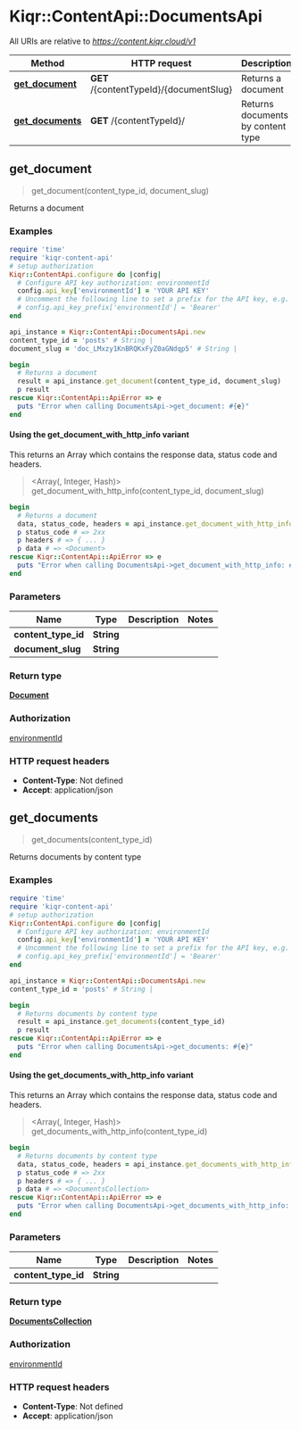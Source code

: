 # Kiqr::ContentApi::DocumentsApi

All URIs are relative to *https://content.kiqr.cloud/v1*

| Method | HTTP request | Description |
| ------ | ------------ | ----------- |
| [**get_document**](DocumentsApi.md#get_document) | **GET** /{contentTypeId}/{documentSlug} | Returns a document |
| [**get_documents**](DocumentsApi.md#get_documents) | **GET** /{contentTypeId}/ | Returns documents by content type |


## get_document

> <Document> get_document(content_type_id, document_slug)

Returns a document

### Examples

```ruby
require 'time'
require 'kiqr-content-api'
# setup authorization
Kiqr::ContentApi.configure do |config|
  # Configure API key authorization: environmentId
  config.api_key['environmentId'] = 'YOUR API KEY'
  # Uncomment the following line to set a prefix for the API key, e.g. 'Bearer' (defaults to nil)
  # config.api_key_prefix['environmentId'] = 'Bearer'
end

api_instance = Kiqr::ContentApi::DocumentsApi.new
content_type_id = 'posts' # String | 
document_slug = 'doc_LMxzy1KnBRQKxFyZ0aGNdqp5' # String | 

begin
  # Returns a document
  result = api_instance.get_document(content_type_id, document_slug)
  p result
rescue Kiqr::ContentApi::ApiError => e
  puts "Error when calling DocumentsApi->get_document: #{e}"
end
```

#### Using the get_document_with_http_info variant

This returns an Array which contains the response data, status code and headers.

> <Array(<Document>, Integer, Hash)> get_document_with_http_info(content_type_id, document_slug)

```ruby
begin
  # Returns a document
  data, status_code, headers = api_instance.get_document_with_http_info(content_type_id, document_slug)
  p status_code # => 2xx
  p headers # => { ... }
  p data # => <Document>
rescue Kiqr::ContentApi::ApiError => e
  puts "Error when calling DocumentsApi->get_document_with_http_info: #{e}"
end
```

### Parameters

| Name | Type | Description | Notes |
| ---- | ---- | ----------- | ----- |
| **content_type_id** | **String** |  |  |
| **document_slug** | **String** |  |  |

### Return type

[**Document**](Document.md)

### Authorization

[environmentId](../README.md#environmentId)

### HTTP request headers

- **Content-Type**: Not defined
- **Accept**: application/json


## get_documents

> <DocumentsCollection> get_documents(content_type_id)

Returns documents by content type

### Examples

```ruby
require 'time'
require 'kiqr-content-api'
# setup authorization
Kiqr::ContentApi.configure do |config|
  # Configure API key authorization: environmentId
  config.api_key['environmentId'] = 'YOUR API KEY'
  # Uncomment the following line to set a prefix for the API key, e.g. 'Bearer' (defaults to nil)
  # config.api_key_prefix['environmentId'] = 'Bearer'
end

api_instance = Kiqr::ContentApi::DocumentsApi.new
content_type_id = 'posts' # String | 

begin
  # Returns documents by content type
  result = api_instance.get_documents(content_type_id)
  p result
rescue Kiqr::ContentApi::ApiError => e
  puts "Error when calling DocumentsApi->get_documents: #{e}"
end
```

#### Using the get_documents_with_http_info variant

This returns an Array which contains the response data, status code and headers.

> <Array(<DocumentsCollection>, Integer, Hash)> get_documents_with_http_info(content_type_id)

```ruby
begin
  # Returns documents by content type
  data, status_code, headers = api_instance.get_documents_with_http_info(content_type_id)
  p status_code # => 2xx
  p headers # => { ... }
  p data # => <DocumentsCollection>
rescue Kiqr::ContentApi::ApiError => e
  puts "Error when calling DocumentsApi->get_documents_with_http_info: #{e}"
end
```

### Parameters

| Name | Type | Description | Notes |
| ---- | ---- | ----------- | ----- |
| **content_type_id** | **String** |  |  |

### Return type

[**DocumentsCollection**](DocumentsCollection.md)

### Authorization

[environmentId](../README.md#environmentId)

### HTTP request headers

- **Content-Type**: Not defined
- **Accept**: application/json

